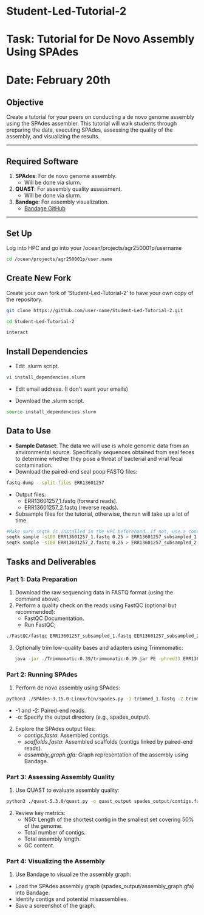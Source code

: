 # Student-Led-Tutorial-2
# Task: Tutorial for De Novo Assembly Using SPAdes
# Date: February 20th

## **Objective**
Create a tutorial for your peers on conducting a de novo genome assembly using the SPAdes assembler. This tutorial will walk students through preparing the data, executing SPAdes, assessing the quality of the assembly, and visualizing the results.

---

## **Required Software**
1. **SPAdes**: For de novo genome assembly.
   - Will be done via slurm.
2. **QUAST**: For assembly quality assessment.
   - Will be done via slurm.
3. **Bandage**: For assembly visualization.
   - [Bandage GitHub](https://rrwick.github.io/Bandage/)

---

## **Set Up**
   Log into HPC and go into your /ocean/projects/agr250001p/username 

```bash
cd /ocean/projects/agr250001p/user.name
```
## Create New Fork 
Create your own fork of 'Student-Led-Tutorial-2' to have your own copy of the repository.
  
```bash
git clone https://github.com/user-name/Student-Led-Tutorial-2.git
```
```bash
cd Student-Led-Tutorial-2
```
```bash
interact
```

## Install Dependencies
- Edit .slurm script.

```bash
vi install_dependencies.slurm
```
- Edit email address. (I don't want your emails)

- Download the .slurm script.
```bash
source install_dependencies.slurm
```

## **Data to Use**
- **Sample Dataset**: The data we will use is whole genomic data from an anvironmental source. Specifically sequences obtained from seal feces to determine whether they pose a threat of bacterial and viral fecal contamination. 
- Download the paired-end seal poop FASTQ files:
```bash
fastq-dump --split-files ERR13601257
```

- Output files:
   - ERR13601257_1.fastq (forward reads).
   - ERR13601257_2.fastq (reverse reads).
- Subsample files for the tutorial, otherwise, the run will take up a lot of time.
```bash
#Make sure seqtk is installed in the HPC beforehand. If not, use a conda environment.
seqtk sample -s100 ERR13601257_1.fastq 0.25 > ERR13601257_subsampled_1.fastq   #Samples 25% of reads in file
seqtk sample -s100 ERR13601257_2.fastq 0.25 > ERR13601257_subsampled_2.fastq   #Samples 25% of reads in file
```

## **Tasks and Deliverables**
### **Part 1: Data Preparation**
1. Download the raw sequencing data in FASTQ format (using the command above).
2. Perform a quality check on the reads using FastQC (optional but recommended):
   - FastQC Documentation.
   - Run FastQC;

```bash
./FastQC/fastqc ERR13601257_subsampled_1.fastq EER13601257_subsampled_2.fastq #if using subsamples, replace file names accordingly.
```

3. Optionally trim low-quality bases and adapters using Trimmomatic:
```bash
   java -jar ./Trimmomatic-0.39/trimmomatic-0.39.jar PE -phred33 ERR13601257_subsampled_1.fastq ERR13601257_subsampled_2.fastq trimmed_1.fastq unpaired_1.fastq trimmed_2.fastq unpaired_2.fastq ILLUMINACLIP:adapters.fa:2:30:10 SLIDINGWINDOW:4:20 MINLEN:36
```   

### **Part 2: Running SPAdes**
1. Perform de novo assembly using SPAdes:
```bash
python3 ./SPAdes-3.15.0-Linux/bin/spades.py -1 trimmed_1.fastq -2 trimmed_2.fastq -o spades_output
```
- -1 and -2: Paired-end reads.
- -o: Specify the output directory (e.g., spades_output).

2. Explore the SPAdes output files:
   - *contigs.fasta*: Assembled contigs. 
   - *scaffolds.fasta*: Assembled scaffolds (contigs linked by paired-end reads).
   - *assembly_graph.gfa*: Graph representation of the assembly using Bandage.

### **Part 3: Assessing Assembly Quality**
1. Use QUAST to evaluate assembly quality:
```bash
python3 ./quast-5.3.0/quast.py -o quast_output spades_output/contigs.fasta
```   

2. Review key metrics:
   - N50: Length of the shortest contig in the smallest set covering 50% of the genome.
   - Total number of contigs.
   - Total assembly length.
   - GC content.

### **Part 4: Visualizing the Assembly**
1. Use Bandage to visualize the assembly graph:
- Load the SPAdes assembly graph (spades_output/assembly_graph.gfa) into Bandage.
- Identify contigs and potential misassemblies.
- Save a screenshot of the graph.
